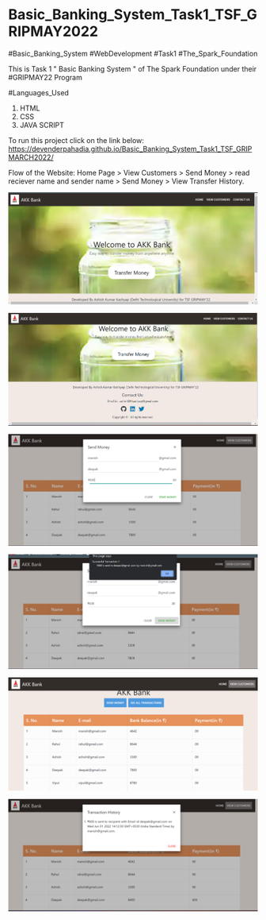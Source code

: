 # Basic_Banking_System_Task1_TSF_GRIPMAY2022

#Basic_Banking_System
#WebDevelopment
#Task1
#The_Spark_Foundation

This is Task 1 " Basic Banking System " of The Spark Foundation under their #GRIPMAY22 Program

#Languages_Used

1. HTML
2. CSS
4. JAVA SCRIPT

To run this project click on the link below:
https://devenderpahadia.github.io/Basic_Banking_System_Task1_TSF_GRIPMARCH2022/

Flow of the Website: Home Page > View Customers > Send Money > read reciever name and sender name > Send Money > View Transfer History.

![image](/ScreenShots/Homepage.png)

![image](/ScreenShots/ContactUs.png)

![image](/ScreenShots/SendMoney1.png)

![image](/ScreenShots/SendMoney2.png)

![image](/ScreenShots/ViewCustomers.png)

![image](/ScreenShots/TransactionHistory.png)
